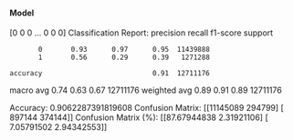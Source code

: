 #### Model
[0 0 0 ... 0 0 0]
Classification Report:
              precision    recall  f1-score   support

           0       0.93      0.97      0.95  11439888
           1       0.56      0.29      0.39   1271288

    accuracy                           0.91  12711176
   macro avg       0.74      0.63      0.67  12711176
weighted avg       0.89      0.91      0.89  12711176

Accuracy: 0.9062287391819608
Confusion Matrix:
[[11145089   294799]
 [  897144   374144]]
Confusion Matrix (%):
[[87.67944838  2.31921106]
 [ 7.05791502  2.94342553]]
